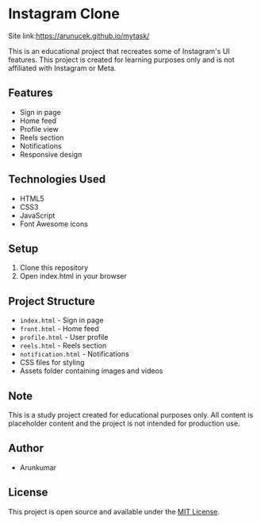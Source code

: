 # Instagram Clone
Site link:https://arunucek.github.io/mytask/

This is an educational project that recreates some of Instagram's UI features. This project is created for learning purposes only and is not affiliated with Instagram or Meta.

## Features
- Sign in page
- Home feed
- Profile view
- Reels section
- Notifications
- Responsive design

## Technologies Used
- HTML5
- CSS3
- JavaScript
- Font Awesome icons

## Setup
1. Clone this repository
2. Open index.html in your browser

## Project Structure
- `index.html` - Sign in page
- `front.html` - Home feed
- `profile.html` - User profile
- `reels.html` - Reels section
- `notification.html` - Notifications
- CSS files for styling
- Assets folder containing images and videos

## Note
This is a study project created for educational purposes only. All content is placeholder content and the project is not intended for production use.

## Author
- Arunkumar

## License

This project is open source and available under the [MIT License](LICENSE).


